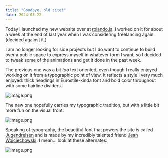 ```yaml
---
title: "Goodbye, old site!"
date: 2024-05-22
---
```


Today I launched my new website over at [rolando.is](https://rolando.is). I worked on it for about a week at the end of last year when I was considering freelancing again (decided against it.)

I am no longer looking for side projects but I do want to continue to build over a public space to express myself in whatever form I want, so I decided to tweak some of the animations and get it done in the past week.

The previous one was a bit *too* text oriented, even though I really enjoyed working on it from a typographic point of view. It reflects a style I very much enjoyed: thick headings in Eurostile-kinda font and bold color throughout with some hairline dividers.

![image.png](/blog-images/37256-1.png)

The new one hopefully carries my typographic tradition, but with a little bit more fun on the visual front:

![image.png](/blog-images/37256-2.png)

Speaking of typography, the beautiful font that powers the site is called [Jugendreisen](https://prettyfacestypefaces.com/Jugendreisen) and is made by my incredibly talented friend [Jean Wojciechowski](https://www.jeanwoj.com). I mean… look at these alternates:

![image.png](/blog-images/37256-3.png)
